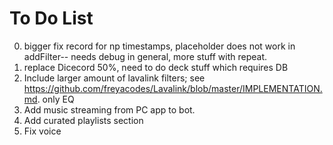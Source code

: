 # To Do List
0. bigger fix record for np timestamps, placeholder does not work in addFilter-- needs debug in general, more stuff with repeat.
1. replace Dicecord 50%, need to do deck stuff which requires DB
2. Include larger amount of lavalink filters; see https://github.com/freyacodes/Lavalink/blob/master/IMPLEMENTATION.md. only EQ
3. Add music streaming from PC app to bot.
4. Add curated playlists section
5. Fix voice

